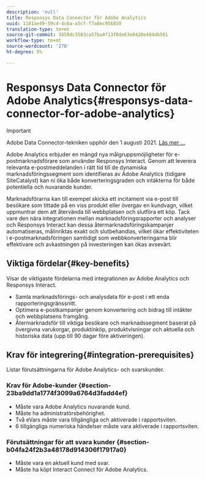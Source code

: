 ```yaml
---
description: 'null'
title: Responsys Data Connector för Adobe Analytics
uuid: 1181ae49-59c4-4c6a-a5cf-f7a0ec956850
translation-type: tm+mt
source-git-commit: 3850dc3503ca57ba4f13f0de63e8420e484db501
workflow-type: tm+mt
source-wordcount: '270'
ht-degree: 5%

---
```



# Responsys Data Connector för Adobe Analytics{#responsys-data-connector-for-adobe-analytics}

>[!IMPORTANT]
>
>Adobe Data Connector-tekniken upphör den 1 augusti 2021. [Läs mer …](/help/import/data-connectors/data-connectors-eol.md)

Adobe Analytics erbjuder en mängd nya målgruppsmöjligheter för e-postmarknadsförare som använder Responsys Interact. Genom att leverera relevanta e-postmeddelanden i rätt tid till de dynamiska marknadsföringssegment som identifieras av Adobe Analytics (tidigare SiteCatalyst) kan ni öka både konverteringsgraden och intäkterna för både potentiella och nuvarande kunder.

Marknadsförarna kan till exempel skicka ett incitament via e-post till besökare som tittade på en viss produkt eller övergav en kundvagn, vilket uppmuntrar dem att återvända till webbplatsen och slutföra ett köp. Tack vare den nära integrationen mellan marknadsföringsrapporter och analyser och Responsys Interact kan dessa återmarknadsföringskampanjer automatiseras, målinriktas exakt och slutbehandlas, vilket ökar effektiviteten i e-postmarknadsföringen samtidigt som webbkonverteringarna blir effektivare och avkastningen på investeringen kan ökas avsevärt.

## Viktiga fördelar{#key-benefits}

Visar de viktigaste fördelarna med integrationen av Adobe Analytics och Responsys Interact.

* Samla marknadsförings- och analysdata för e-post i ett enda rapporteringsgränssnitt.
* Optimera e-postkampanjer genom konvertering och bidrag till intäkter och webbplatsens framgång.
* Återmarknadsför till viktiga besökare och marknadssegment baserat på övergivna varukorgar, produktinköp, produktvisningar och aktuella och historiska data (upp till 90 dagar före aktiveringen).

## Krav för integrering{#integration-prerequisites}

Listar förutsättningarna för Adobe Analytics- och svarskunder.

### Krav för Adobe-kunder {#section-23ba9dd1a1774f3099a6764d3fadd4ef}

* Måste vara Adobe Analytics nuvarande kund.
* Måste ha administratörsbehörighet.
* Två eVars måste vara tillgängliga och aktiverade i rapportsviten.
* 6 tillgängliga numeriska händelser måste vara aktiverade i rapportsviten.

### Förutsättningar för att svara kunder {#section-b04fa24f2b3a48178d914306f17917a0}

* Måste vara en aktuell kund med svar.
* Måste ha köpt Interact Connect för Adobe Analytics.
